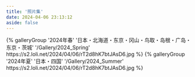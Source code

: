 ```yaml
---
title: '照片集'
date: 2024-04-06 23:13:12
aside: false
---
```

<div class="gallery-group-main">
{% galleryGroup '2024年春' '日本・北海道・东京・冈山・鸟取・岛根・广岛・东京・茨城' '/Gallery/2024_Spring' https://s2.loli.net/2024/04/06/rT2d8hK7btJAsD6.jpg %}
{% galleryGroup '2024年夏' '日本・四国' '/Gallery/2024_Summer' https://s2.loli.net/2024/04/06/rT2d8hK7btJAsD6.jpg %}
</div>
